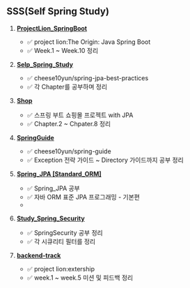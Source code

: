## SSS(Self Spring Study)

1. [**ProjectLion_SpringBoot**](https://github.com/yoon-youngjin/SSS/tree/main/ProjectLion_SpringBoot)
    - :white_check_mark: project lion:The Origin: Java Spring Boot
    - :white_check_mark: Week.1 ~ Week.10 정리 

2. [**Selp_Spring_Study**](https://github.com/yoon-youngjin/SSS/tree/main/Selp_Spring_Study)
   - :white_check_mark: cheese10yun/spring-jpa-best-practices
   - :white_check_mark: 각 Chapter를 공부하며 정리

3. [**Shop**](https://github.com/yoon-youngjin/SSS/tree/main/Shop)
   - :white_check_mark: 스프링 부트 쇼핑몰 프로젝트 with JPA
   - :white_check_mark: Chapter.2 ~ Chpater.8 정리

3. [**SpringGuide**](https://github.com/yoon-youngjin/SSS/tree/main/SpringGuide)
   - :white_check_mark: cheese10yun/spring-guide
   - :white_check_mark: Exception 전략 가이드 ~ Directory 가이드까지 공부 정리 

4. [**Spring_JPA [Standard_ORM]**](https://github.com/yoon-youngjin/SSS/tree/main/Spring_JPA%20%5BStandard_ORM%5D)
   - :white_check_mark: Spring_JPA 공부
   - :white_check_mark: 자바 ORM 표준 JPA 프로그래밍 - 기본편
   - 
5. [**Study_Spring_Security**](https://github.com/yoon-youngjin/SSS/tree/main/Study_Spring_Security)
   - :white_check_mark: SpringSecurity 공부 정리
   - :white_check_mark: 각 시큐리티 필터를 정리 

6. [**backend-track**](https://github.com/yoon-youngjin/SSS/tree/main/backend-track)
   - :white_check_mark: project lion:extership
   - :white_check_mark: week.1 ~ week.5 미션 및 피드백 정리


